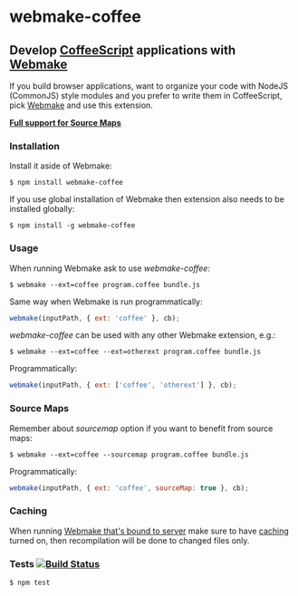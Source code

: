# webmake-coffee

## Develop [CoffeeScript](http://coffeescript.org/) applications with [Webmake](https://github.com/medikoo/modules-webmake)

If you build browser applications, want to organize your code with NodeJS (CommonJS) style modules and you prefer to write them in CoffeeScript, pick [Webmake](https://github.com/medikoo/modules-webmake) and use this extension.

__[Full support for Source Maps](#source-maps)__

### Installation

Install it aside of Webmake:

    $ npm install webmake-coffee

If you use global installation of Webmake then extension also needs to be installed globally:

    $ npm install -g webmake-coffee


### Usage

When running Webmake ask to use _webmake-coffee_:

    $ webmake --ext=coffee program.coffee bundle.js

Same way when Webmake is run programmatically:

```javascript
webmake(inputPath, { ext: 'coffee' }, cb);
```

_webmake-coffee_ can be used with any other Webmake extension, e.g.:

    $ webmake --ext=coffee --ext=otherext program.coffee bundle.js

Programmatically:

```javascript
webmake(inputPath, { ext: ['coffee', 'otherext'] }, cb);
```

### Source Maps

Remember about _sourcemap_ option if you want to benefit from source maps:

    $ webmake --ext=coffee --sourcemap program.coffee bundle.js

Programmatically:

```javascript
webmake(inputPath, { ext: 'coffee', sourceMap: true }, cb);
```

### Caching

When running [Webmake that's bound to server](https://github.com/medikoo/modules-webmake#development-with-webmake) make sure to have [caching](https://github.com/medikoo/modules-webmake#cache-boolean-programmatical-usage-only) turned on, then recompilation will be done to changed files only.

### Tests [![Build Status](https://api.travis-ci.org/medikoo/webmake-coffee.png?branch=master)](https://travis-ci.org/medikoo/webmake-coffee)

    $ npm test
